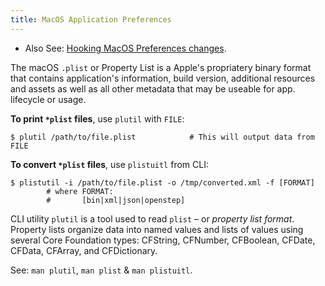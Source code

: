 ```yaml
---
title: MacOS Application Preferences
---
```


* Also See: [Hooking MacOS Preferences changes](/hook-macos-preferences).

The macOS `.plist` or Property List is a Apple's propriatery binary format that contains application's information, build version, additional resources and assets as well as all other metadata that may be useable for app. lifecycle or usage.

**To print `*plist` files**, use `plutil` with `FILE`:

```
$ plutil /path/to/file.plist            # This will output data from FILE
```

**To convert `*plist` files**, use `plistuitl` from CLI:

```
$ plistutil -i /path/to/file.plist -o /tmp/converted.xml -f [FORMAT]
        # where FORMAT:
        #       [bin|xml|json|openstep]
```

CLI utility `plutil` is a tool used to read `plist` – or *property list format*. Property lists organize data into named values and lists of values using several Core Foundation types: CFString, CFNumber, CFBoolean, CFDate, CFData, CFArray, and CFDictionary.

See: `man plutil`, `man plist` & `man plistuitl`.
